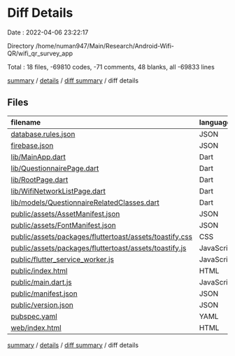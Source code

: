 # Diff Details

Date : 2022-04-06 23:22:17

Directory /home/numan947/Main/Research/Android-Wifi-QR/wifi_qr_survey_app

Total : 18 files,  -69810 codes, -71 comments, 48 blanks, all -69833 lines

[summary](results.md) / [details](details.md) / [diff summary](diff.md) / diff details

## Files
| filename | language | code | comment | blank | total |
| :--- | :--- | ---: | ---: | ---: | ---: |
| [database.rules.json](/database.rules.json) | JSON | 84 | -1 | 3 | 86 |
| [firebase.json](/firebase.json) | JSON | -1 | 0 | 0 | -1 |
| [lib/MainApp.dart](/lib/MainApp.dart) | Dart | 22 | 2 | 12 | 36 |
| [lib/QuestionnairePage.dart](/lib/QuestionnairePage.dart) | Dart | 0 | 1 | 0 | 1 |
| [lib/RootPage.dart](/lib/RootPage.dart) | Dart | 89 | 2 | 8 | 99 |
| [lib/WifiNetworkListPage.dart](/lib/WifiNetworkListPage.dart) | Dart | 341 | 5 | 15 | 361 |
| [lib/models/QuestionnaireRelatedClasses.dart](/lib/models/QuestionnaireRelatedClasses.dart) | Dart | 125 | -1 | 22 | 146 |
| [public/assets/AssetManifest.json](/public/assets/AssetManifest.json) | JSON | -1 | 0 | 0 | -1 |
| [public/assets/FontManifest.json](/public/assets/FontManifest.json) | JSON | -1 | 0 | 0 | -1 |
| [public/assets/packages/fluttertoast/assets/toastify.css](/public/assets/packages/fluttertoast/assets/toastify.css) | CSS | -1 | -13 | 0 | -14 |
| [public/assets/packages/fluttertoast/assets/toastify.js](/public/assets/packages/fluttertoast/assets/toastify.js) | JavaScript | -1 | -13 | 0 | -14 |
| [public/flutter_service_worker.js](/public/flutter_service_worker.js) | JavaScript | -160 | -29 | -7 | -196 |
| [public/index.html](/public/index.html) | HTML | -29 | -21 | -8 | -58 |
| [public/main.dart.js](/public/main.dart.js) | JavaScript | -70,277 | 0 | -1 | -70,278 |
| [public/manifest.json](/public/manifest.json) | JSON | -23 | 0 | -1 | -24 |
| [public/version.json](/public/version.json) | JSON | -1 | 0 | 0 | -1 |
| [pubspec.yaml](/pubspec.yaml) | YAML | 5 | 0 | 2 | 7 |
| [web/index.html](/web/index.html) | HTML | 19 | -3 | 3 | 19 |

[summary](results.md) / [details](details.md) / [diff summary](diff.md) / diff details